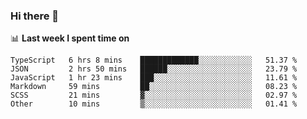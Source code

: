 ### Hi there 👋

<!--
**DBvc/DBvc** is a ✨ _special_ ✨ repository because its `README.md` (this file) appears on your GitHub profile.

Here are some ideas to get you started:

- 🔭 I’m currently working on ...
- 🌱 I’m currently learning ...
- 👯 I’m looking to collaborate on ...
- 🤔 I’m looking for help with ...
- 💬 Ask me about ...
- 📫 How to reach me: ...
- 😄 Pronouns: ...
- ⚡ Fun fact: ...
-->

📊 **Last week I spent time on**
<!--START_SECTION:waka-->

```text
TypeScript   6 hrs 8 mins    █████████████░░░░░░░░░░░░   51.37 %
JSON         2 hrs 50 mins   ██████░░░░░░░░░░░░░░░░░░░   23.79 %
JavaScript   1 hr 23 mins    ███░░░░░░░░░░░░░░░░░░░░░░   11.61 %
Markdown     59 mins         ██░░░░░░░░░░░░░░░░░░░░░░░   08.23 %
SCSS         21 mins         ▓░░░░░░░░░░░░░░░░░░░░░░░░   02.97 %
Other        10 mins         ▒░░░░░░░░░░░░░░░░░░░░░░░░   01.41 %
```

<!--END_SECTION:waka-->
